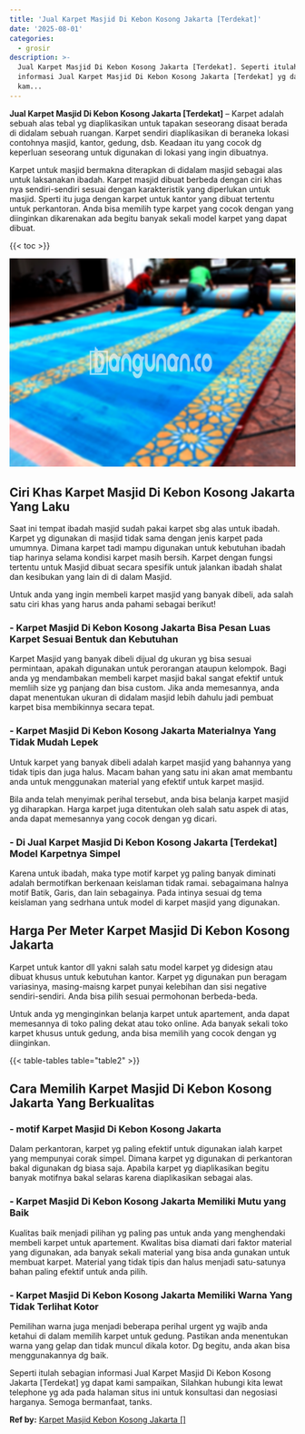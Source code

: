 ```yaml
---
title: 'Jual Karpet Masjid Di Kebon Kosong Jakarta [Terdekat]'
date: '2025-08-01'
categories:
  - grosir
description: >-
  Jual Karpet Masjid Di Kebon Kosong Jakarta [Terdekat]. Seperti itulah sebagian
  informasi Jual Karpet Masjid Di Kebon Kosong Jakarta [Terdekat] yg dapat
  kam...
---
```


**Jual Karpet Masjid Di Kebon Kosong Jakarta \[Terdekat\]** – Karpet adalah sebuah alas tebal yg diaplikasikan untuk tapakan seseorang disaat berada di didalam sebuah ruangan. Karpet sendiri diaplikasikan di beraneka lokasi contohnya masjid, kantor, gedung, dsb. Keadaan itu yang cocok dg keperluan seseorang untuk digunakan di lokasi yang ingin dibuatnya.

Karpet untuk masjid bermakna diterapkan di didalam masjid sebagai alas untuk laksanakan ibadah. Karpet masjid dibuat berbeda dengan ciri khas nya sendiri-sendiri sesuai dengan karakteristik yang diperlukan untuk masjid. Sperti itu juga dengan karpet untuk kantor yang dibuat tertentu untuk perkantoran. Anda bisa memilih type karpet yang cocok dengan yang diinginkan dikarenakan ada begitu banyak sekali model karpet yang dapat dibuat.

{{< toc >}}

![Jual Karpet Masjid Di Kebon Kosong Jakarta [Terdekat]](/images/grosir-karpet-murah-32.png)

## Ciri Khas Karpet Masjid Di Kebon Kosong Jakarta Yang Laku

Saat ini tempat ibadah masjid sudah pakai karpet sbg alas untuk ibadah. Karpet yg digunakan di masjid tidak sama dengan jenis karpet pada umumnya. Dimana karpet tadi mampu digunakan untuk kebutuhan ibadah tiap harinya selama kondisi karpet masih bersih. Karpet dengan fungsi tertentu untuk Masjid dibuat secara spesifik untuk jalankan ibadah shalat dan kesibukan yang lain di di dalam Masjid.

Untuk anda yang ingin membeli karpet masjid yang banyak dibeli, ada salah satu ciri khas yang harus anda pahami sebagai berikut!

### \- Karpet Masjid Di Kebon Kosong Jakarta Bisa Pesan Luas Karpet Sesuai Bentuk dan Kebutuhan

Karpet Masjid yang banyak dibeli dijual dg ukuran yg bisa sesuai permintaan, apakah digunakan untuk perorangan ataupun kelompok. Bagi anda yg mendambakan membeli karpet masjid bakal sangat efektif untuk memliih size yg panjang dan bisa custom. Jika anda memesannya, anda dapat menentukan ukuran di didalam masjid lebih dahulu jadi pembuat karpet bisa membikinnya secara tepat.

### \- Karpet Masjid Di Kebon Kosong Jakarta Materialnya Yang Tidak Mudah Lepek

Untuk karpet yang banyak dibeli adalah karpet masjid yang bahannya yang tidak tipis dan juga halus. Macam bahan yang satu ini akan amat membantu anda untuk menggunakan material yang efektif untuk karpet masjid.

Bila anda telah menyimak perihal tersebut, anda bisa belanja karpet masjid yg diharapkan. Harga karpet juga ditentukan oleh salah satu aspek di atas, anda dapat memesannya yang cocok dengan yg dicari.

### \- Di Jual Karpet Masjid Di Kebon Kosong Jakarta \[Terdekat\] Model Karpetnya Simpel

Karena untuk ibadah, maka type motif karpet yg paling banyak diminati adalah bermotifkan berkenaan keislaman tidak ramai. sebagaimana halnya motif Batik, Garis, dan lain sebagainya. Pada intinya sesuai dg tema keislaman yang sedrhana untuk model di karpet masjid yang digunakan.

## Harga Per Meter Karpet Masjid Di Kebon Kosong Jakarta

Karpet untuk kantor dll yakni salah satu model karpet yg didesign atau dibuat khusus untuk kebutuhan kantor. Karpet yg digunakan pun beragam variasinya, masing-maisng karpet punyai kelebihan dan sisi negative sendiri-sendiri. Anda bisa pilih sesuai permohonan berbeda-beda.

Untuk anda yg menginginkan belanja karpet untuk apartement, anda dapat memesannya di toko paling dekat atau toko online. Ada banyak sekali toko karpet khusus untuk gedung, anda bisa memilih yang cocok dengan yg diinginkan.

{{< table-tables table="table2" >}}

## Cara Memilih Karpet Masjid Di Kebon Kosong Jakarta Yang Berkualitas

### \- motif Karpet Masjid Di Kebon Kosong Jakarta

Dalam perkantoran, karpet yg paling efektif untuk digunakan ialah karpet yang mempunyai corak simpel. Dimana karpet yg digunakan di perkantoran bakal digunakan dg biasa saja. Apabila karpet yg diaplikasikan begitu banyak motifnya bakal selaras karena diaplikasikan sebagai alas.

### \- Karpet Masjid Di Kebon Kosong Jakarta Memiliki Mutu yang Baik

Kualitas baik menjadi pilihan yg paling pas untuk anda yang menghendaki membeli karpet untuk apartement. Kwalitas bisa diamati dari faktor material yang digunakan, ada banyak sekali material yang bisa anda gunakan untuk membuat karpet. Material yang tidak tipis dan halus menjadi satu-satunya bahan paling efektif untuk anda pilih.

### \- Karpet Masjid Di Kebon Kosong Jakarta Memiliki Warna Yang Tidak Terlihat Kotor

Pemilihan warna juga menjadi beberapa perihal urgent yg wajib anda ketahui di dalam memilih karpet untuk gedung. Pastikan anda menentukan warna yang gelap dan tidak muncul dikala kotor. Dg begitu, anda akan bisa menggunakannya dg baik.

Seperti itulah sebagian informasi Jual Karpet Masjid Di Kebon Kosong Jakarta \[Terdekat\] yg dapat kami sampaikan, Silahkan hubungi kita lewat telephone yg ada pada halaman situs ini untuk konsultasi dan negosiasi harganya. Semoga bermanfaat, tanks.

**Ref by:**  [Karpet Masjid Kebon Kosong Jakarta []](https://id.wikipedia.org/wiki/Karpet)
